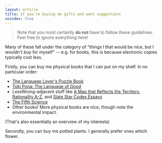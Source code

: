 ```yaml
---
layout: article
title: If you're buying me gifts and want suggestions
noindex: true
---
```


> Note that you most certainly **do not** have to follow these guidelines. Feel free to ignore everything here!

Many of these fall under the category of "things I that would be nice, but I wouldn't buy for myself" -- e.g. for books, this is because electronic copies typically cost less.

Firstly, you can buy me physical books that I can put on my shelf. In no particular order:

- [The Language Lover's Puzzle Book](http://www.alexbellos.com/language)
- [Toki Pona: The Language of Good](https://www.amazon.com/Toki-Pona-Language-Sonja-Lang/dp/0978292308)
- LessWrong-adjacent stuff like [A Map that Reflects the Territory](https://www.lesswrong.com/books), [Rationality A-Z](https://intelligence.org/rationality-ai-zombies/), and [Slate Star Codex Essays](https://www.amazon.com/Slate-Star-Codex-Essays-I/dp/1735797103)
- [The Fifth Science](https://www.amazon.com/gp/product/B07GTMYVZF)
- Other books! More physical books are nice, though note the environmental impact.

(That's also essentially an overview of my interests)

Secondly, you can buy me potted plants. I generally prefer ones which flower.
